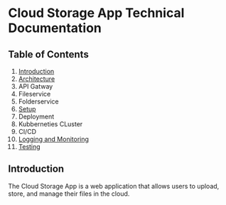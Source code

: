 # Cloud Storage App Technical Documentation


## Table of Contents
1. [Introduction](#introduction)
4. [Architecture](#architecture)
5. API Gatway
6. Fileservice
7. Folderservice
8. [Setup](#setup)
9. Deployment
10. Kubberneties CLuster
11. CI/CD
12. [Logging and Monitoring](#logging-and-monitoring)
10. [Testing](#testing)

## Introduction
The Cloud Storage App is a web application that allows users to upload, store, and manage their files in the cloud.
